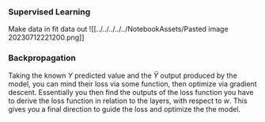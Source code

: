 ### Supervised Learning
Make data in fit data out
![[../../../../../NotebookAssets/Pasted image 20230712221200.png]]

### Backpropagation
Taking the known $Y$ predicted value and the $\tilde{Y}$ output produced by the model, you can mind their loss via some function, then optimize via gradient descent. Essentially you then find the outputs of the loss function you have to derive the loss function in relation to the layers, with respect to $w$. This gives you a final direction to guide the loss and optimize the the model. 

